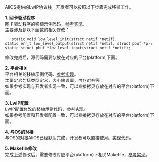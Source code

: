 AliOS提供的LwIP协议栈，开发者可以按照以下步骤完成移植工作。

**1. 网卡驱动程序**  
网卡驱动程序的移植示例代码，[参考实现](https://github.com/alibaba/AliOS/blob/master/kernel/protocols/net/netif/ethernetif.c)。  
主要涉及到以下函数的相关修改：

`    static void low_level_init(struct netif *netif);  `  
    `static err_t low_level_output(struct netif *netif, struct pbuf *p);  `  
    `static struct pbuf *low_level_input(struct netif *netif);  `  

修改完成后，源代码需要存放在对应的平台(platform)下面。  

**2. 平台相关**  
平台相关的移植示例代码，[参考实现](https://github.com/alibaba/AliOS/blob/master/platform/mcu/beken/include/lwip-2.0.2/port/arch/cc.h)。  
主要定义包括类型定义，大小端设置，内存对齐等。  
如果参考实现与开发者实现一致，可以直接拷贝存放在对应的平台(platform)下面。  

**3. LwIP配置**  
LwIP配置修改的移植示例代码，[参考实现](https://github.com/alibaba/AliOS/blob/master/platform/mcu/beken/include/lwip-2.0.2/port/lwipopts.h)。  
如果参考配置和开发者配置一致，可以直接拷贝存放在对应的平台(platform)下面。  

**4. 与OS的对接**  
与OS的对接AliOS已经默认完成，开发者可以直接使用。[实现代码](https://github.com/alibaba/AliOS/blob/master/kernel/protocols/net/port/sys_arch.c)。  

**5. Makefile修改**  
完成上述修改后，需要修改对应平台(platform)下相关Makefile，[参考实现](https://github.com/alibaba/AliOS/blob/master/platform/mcu/beken/beken.mk)。
